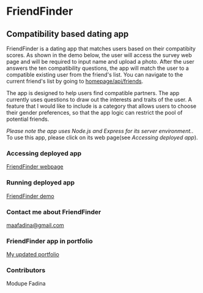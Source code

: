 # FriendFinder
## Compatibility based dating app


FriendFinder is a dating app that matches users based on their compatibity scores. As shown in the demo below, the user will access the survey web page and will be required to input name and upload a photo. After the user answers the ten compatibility questions, the app will match the user to a compatible existing user from the friend's list. You can navigate to the current friend's list by going to [homepage/api/friends](https://fierce-ocean-44823.herokuapp.com/api/friends).

The app is designed to help users find compatible partners. The app currently uses questions to draw out the interests and traits of the user. A feature that I would like to include is a category that allows users to choose their gender preferences, so that the app logic can restrict the pool of potential friends.

*Please note the app uses Node.js and Express for its server environment.*. To use this app, please click on its web page(see *Accessing deployed app*).

### Accessing deployed app
[FriendFinder webpage](https://fierce-ocean-44823.herokuapp.com)

### Running deployed app
[FriendFinder demo](https://drive.google.com/open?id=1ZjMpnFxvD8hSZMFS1ud_XMiUaekP8ac9)               

### Contact me about FriendFinder
<maafadina@gmail.com>

### FriendFinder app in portfolio
[My updated portfolio](https://mosfad.github.io/Portfolio-One/)

### Contributors 
Modupe Fadina
